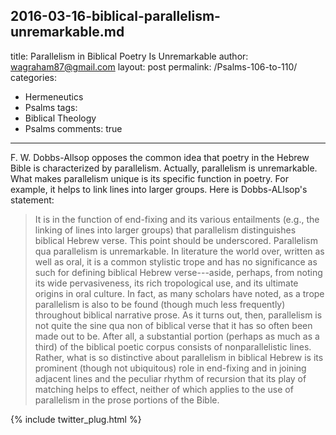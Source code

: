 2016-03-16-biblical-parallelism-unremarkable.md
---
title: Parallelism in Biblical Poetry Is Unremarkable
author: wagraham87@gmail.com
layout: post
permalink: /Psalms-106-to-110/
categories:
  - Hermeneutics
  - Psalms
tags:
  - Biblical Theology
  - Psalms
comments: true
---

F. W. Dobbs-Allsop opposes the common idea that poetry in the Hebrew Bible is characterized by parallelism. Actually, parallelism is unremarkable. What makes parallelism unique is its specific function in poetry. For example, it helps to link lines into larger groups. Here is Dobbs-ALlsop's statement: 

>It is in the function of end-fixing and its various entailments (e.g., the linking of lines into larger groups) that parallelism distinguishes biblical Hebrew verse. This point should be underscored. Parallelism qua parallelism is unremarkable. In literature the world over, written as well as oral, it is a common stylistic trope and has no significance as such for defining biblical Hebrew verse---aside, perhaps, from noting its wide pervasiveness, its rich tropological use, and its ultimate origins in oral culture. In fact, as many scholars have noted, as a trope parallelism is also to be found (though much less frequently) throughout biblical narrative prose. As it turns out, then, parallelism is not quite the sine qua non of biblical verse that it has so often been made out to be. After all, a substantial portion (perhaps as much as a third) of the biblical poetic corpus consists of nonparallelistic lines. Rather, what is so distinctive about parallelism in biblical Hebrew is its prominent (though not ubiquitous) role in end-fixing and in joining adjacent lines and the peculiar rhythm of recursion that its play of matching helps to effect, neither of which applies to the use of parallelism in the prose portions of the Bible.


{% include twitter_plug.html %}   
